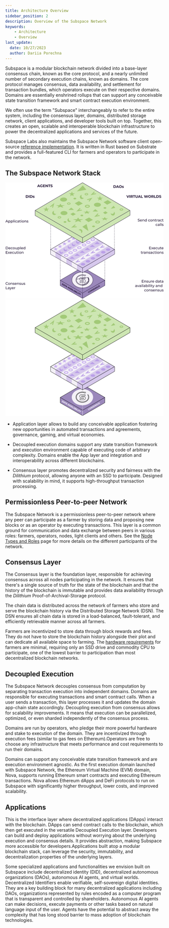 ```yaml
---
title: Architecture Overview
sidebar_position: 2
description: Overview of the Subspace Network
keywords:
    - Architecture
    - Overview
last_update:
  date: 10/27/2023
  author: Dariia Porechna
---
```


Subspace is a modular blockchain network divided into a base-layer consensus chain, known as the core protocol, and a nearly unlimited number of secondary execution chains, known as domains. The core protocol manages consensus, data availability, and settlement for transaction bundles, which operators execute on their respective domains. Domains are essentially enshrined rollups that can support any conceivable state transition framework and smart contract execution environment.

We often use the term "Subspace" interchangeably to refer to the entire system, including the consensus layer, domains, distributed storage network, client applications, and developer tools built on top. Together, this creates an open, scalable and interoperable blockchain infrastructure to power the decentralized applications and services of the future.

Subspace Labs also maintains the Subspace Network software client open-source [reference implementation](https://github.com/subspace/subspace). It is written in Rust based on Substrate and provides a full-featured CLI for farmers and operators to participate in the network.

## The Subspace Network Stack

<div align="center">
    <img src="/img/Modular_Stack-light.svg#gh-light-mode-only" alt="Modular_Stack" />
    <img src="/img/Modular_Stack-dark.svg#gh-dark-mode-only" alt="Modular_Stack" />
</div>

- Application layer allows to build any conceivable application fostering new opportunities in automated transactions and agreements, governance, gaming, and virtual economies. 

- Decoupled execution domains support any state transition framework and execution environment capable of executing code of arbitrary complexity. Domains enable the App layer and integration and interoperability across different blockchains.

- Consensus layer promotes decentralized security and fairness with the *Dilithium* protocol, allowing anyone with an SSD to participate. Designed with scalability in mind, it supports high-throughput transaction processing.

## Permissionless Peer-to-peer Network

The Subspace Network is a permissionless peer-to-peer network where any peer can participate as a farmer by storing data and proposing new blocks or as an operator by executing transactions. This layer is a common ground for communication and data exchange between peers in various roles: farmers, operators, nodes, light clients and others. See the [Node Types and Roles](/docs/network/nodes.md) page for more details on the different participants of the network.

## Consensus Layer

The Consensus layer is the foundation layer, responsible for achieving consensus across all nodes participating in the network. It ensures that there's a single source of truth for the state of the blockchain and that the history of the blockchain is immutable and provides data availability through the *Dilithium* Proof-of-Archival-Storage protocol. 

The chain data is distributed across the network of farmers who store and serve the blockchain history via the Distributed Storage Network (DSN). The DSN ensures all chain data is stored in a load-balanced, fault-tolerant, and efficiently retrievable manner across all farmers.

Farmers are incentivized to store data through block rewards and fees. They do not have to store the blockchain history alongside their plot and can dedicate all available space to farming. The [hardware requirements](https://docs.subspace.network/docs/protocol/cli#system-requirements) for farmers are minimal, requiring only an SSD drive and commodity CPU to participate, one of the lowest barrier to participation than most decentralized blockchain networks.

## Decoupled Execution

The Subspace Network decouples consensus from computation by separating transaction execution into independent domains. Domains are responsible for executing transactions and smart contract calls. When a user sends a transaction, this layer processes it and updates the domain app-chain state accordingly. Decoupling execution from consensus allows for scalability improvements. It means that execution can be parallelized, optimized, or even sharded independently of the consensus process.

Domains are run by operators, who pledge their more powerful hardware and stake to execution of the domain. They are incentivized through execution fees (similar to gas fees on Ethereum).Operators are free to choose any infrastructure that meets performance and cost requirements to run their domains.

Domains can support any conceivable state transition framework and are execution environment agnostic. As the first execution domain launched with Subspace Network, the Ethereum Virtual Machine (EVM) domain, Nova, supports running Ethereum smart contracts and executing Ethereum transactions. Nova allows Ethereum dApps and DeFi protocols to run on Subspace with significantly higher throughput, lower costs, and improved scalability.

## Applications

This is the interface layer where decentralized applications (DApps) interact with the blockchain. DApps can send contract calls to the blockchain, which then get executed in the versatile Decoupled Execution layer. Developers can build and deploy applications without worrying about the underlying execution and consensus details. It provides abstraction, making Subspace more accessible for developers.Applications built atop a modular blockchain stack, can leverage the security, immutability, and decentralization properties of the underlying layers.

Some specialized applications and functionalities we envision built on Subspace include decentralized identity (DID), decentralized autonomous organizations (DAOs), autonomous AI agents, and virtual worlds.
Decentralized Identifiers enable verifiable, self-sovereign digital identities. They are a key building block for many decentralized applications including DAOs, organizations represented by rules encoded as a computer program that is transparent and controlled by shareholders.
Autonomous AI agents can make decisions, execute payments or other tasks based on natural language input of the user. Agents have the potential to abstract away the complexity that has long stood barrier to mass adoption of blockchain technologies.
